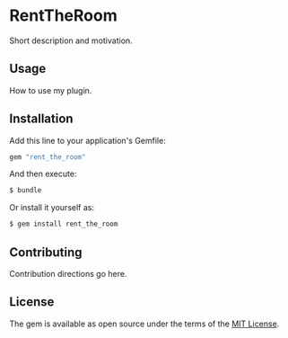 # RentTheRoom
Short description and motivation.

## Usage
How to use my plugin.

## Installation
Add this line to your application's Gemfile:

```ruby
gem "rent_the_room"
```

And then execute:
```bash
$ bundle
```

Or install it yourself as:
```bash
$ gem install rent_the_room
```

## Contributing
Contribution directions go here.

## License
The gem is available as open source under the terms of the [MIT License](https://opensource.org/licenses/MIT).
